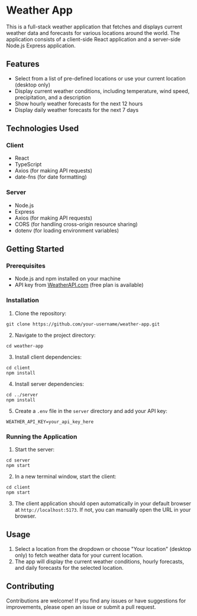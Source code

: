 # Weather App

This is a full-stack weather application that fetches and displays current weather data and forecasts for various locations around the world. The application consists of a client-side React application and a server-side Node.js Express application.

## Features

- Select from a list of pre-defined locations or use your current location (desktop only)
- Display current weather conditions, including temperature, wind speed, precipitation, and a description
- Show hourly weather forecasts for the next 12 hours
- Display daily weather forecasts for the next 7 days

## Technologies Used

### Client

- React
- TypeScript
- Axios (for making API requests)
- date-fns (for date formatting)

### Server

- Node.js
- Express
- Axios (for making API requests)
- CORS (for handling cross-origin resource sharing)
- dotenv (for loading environment variables)

## Getting Started

### Prerequisites

- Node.js and npm installed on your machine
- API key from [WeatherAPI.com](https://www.weatherapi.com/) (free plan is available)

### Installation

1. Clone the repository:

```
git clone https://github.com/your-username/weather-app.git
```

2. Navigate to the project directory:

```
cd weather-app
```

3. Install client dependencies:

```
cd client
npm install
```

4. Install server dependencies:

```
cd ../server
npm install
```

5. Create a `.env` file in the `server` directory and add your API key:

```
WEATHER_API_KEY=your_api_key_here
```

### Running the Application

1. Start the server:

```
cd server
npm start
```

2. In a new terminal window, start the client:

```
cd client
npm start
```

3. The client application should open automatically in your default browser at `http://localhost:5173`. If not, you can manually open the URL in your browser.

## Usage

1. Select a location from the dropdown or choose "Your location" (desktop only) to fetch weather data for your current location.
2. The app will display the current weather conditions, hourly forecasts, and daily forecasts for the selected location.

## Contributing

Contributions are welcome! If you find any issues or have suggestions for improvements, please open an issue or submit a pull request.
